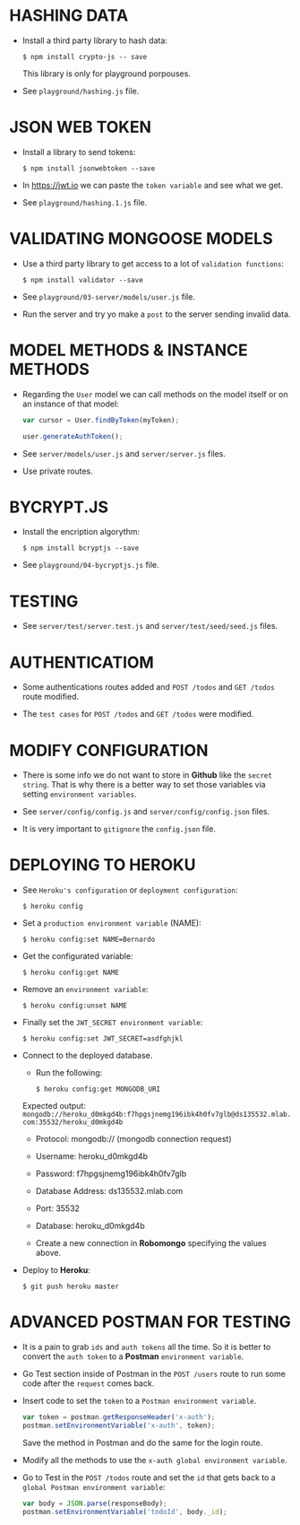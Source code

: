 # HASHING DATA

 - Install a third party library to hash data: 
    ```
    $ npm install crypto-js -- save
    ```
    This library is only for playground porpouses.

 - See `playground/hashing.js` file.

# JSON WEB TOKEN

 - Install a library to send tokens:
    ```
    $ npm install jsonwebtoken --save
    ```

 - In <https://jwt.io> we can paste the `token variable` and see what we get. 

 - See `playground/hashing.1.js` file.

# VALIDATING MONGOOSE MODELS

 - Use a third party library to get access to a lot of `validation functions`: 
    ```
    $ npm install validator --save
    ```

 - See `playground/03-server/models/user.js` file.

 - Run the server and try yo make a `post` to the server sending invalid data.

# MODEL METHODS & INSTANCE METHODS

 - Regarding the `User` model we can call methods on the model itself or on an instance of that model:
    ```javascript
    var cursor = User.findByToken(myToken);
    
    user.generateAuthToken();  
    ```

 - See `server/models/user.js` and `server/server.js` files.

 - Use private routes.

# BYCRYPT.JS

 - Install the encription algorythm:
    ```
    $ npm install bcryptjs --save
    ```

 - See `playground/04-bycryptjs.js` file.

# TESTING

- See `server/test/server.test.js` and `server/test/seed/seed.js` files.

# AUTHENTICATIOM

 - Some authentications routes added and `POST /todos` and `GET /todos` route modified. 

 - The `test cases` for `POST /todos` and `GET /todos` were modified.

# MODIFY CONFIGURATION
 - There is some info we do not want to store in **Github** like the `secret string`. That is why there is a better way to set those variables via setting `environment variables`.

 - See `server/config/config.js` and `server/config/config.json` files.

 - It is very important to `gitignore` the `config.json` file.

# DEPLOYING TO HEROKU
 - See `Heroku's configuration` or `deployment configuration`:
    ```
    $ heroku config
    ```
 - Set a `production environment variable` (NAME):
    ```
    $ heroku config:set NAME=Bernardo
    ```
 - Get the configurated variable:
    ```
    $ heroku config:get NAME
    ```
 - Remove an `environment variable`:
    ```
    $ heroku config:unset NAME
    ```
 - Finally set the `JWT_SECRET environment variable`:
    ```
    $ heroku config:set JWT_SECRET=asdfghjkl
    ```
 - Connect to the deployed database.
    - Run the following:
        ```
        $ heroku config:get MONGODB_URI
        ```
    Expected output:
        ```
        mongodb://heroku_d0mkgd4b:f7hpgsjnemg196ibk4h0fv7glb@ds135532.mlab.com:35532/heroku_d0mkgd4b
        ```
    - Protocol: mongodb:// (mongodb connection request)
    - Username: heroku_d0mkgd4b
    - Password: f7hpgsjnemg196ibk4h0fv7glb
    - Database Address: ds135532.mlab.com
    - Port: 35532
    - Database: heroku_d0mkgd4b

    - Create a new connection in **Robomongo** specifying the values above.

 - Deploy to **Heroku**:
    ```
    $ git push heroku master
    ```
# ADVANCED POSTMAN FOR TESTING

 - It is a pain to grab `ids` and `auth tokens` all the time. So it is better to convert the `auth token` to a **Postman** `environment variable`.

 - Go Test section inside of Postman in the `POST /users` route to run some code after the `request` comes back.

 - Insert code to set the `token` to a `Postman environment variable`.
    ```javascript
    var token = postman.getResponseHeader('x-auth');
    postman.setEnvironmentVariable('x-auth', token);
    ```
    Save the method in Postman and do the same for the login route.

 - Modify all the methods to use the `x-auth global environment variable`.

 - Go to Test in the `POST /todos` route and set the `id` that gets back to a `global Postman environment variable`:
    ```javascript
    var body = JSON.parse(responseBody);
    postman.setEnvironmentVariable('todoId', body._id);
    ```
